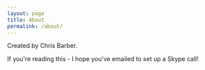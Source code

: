 ```yaml
---
layout: page
title: About
permalink: /about/
---
```


Created by Chris Barber.

If you're reading this - I hope you've emailed to set up a Skype call!
